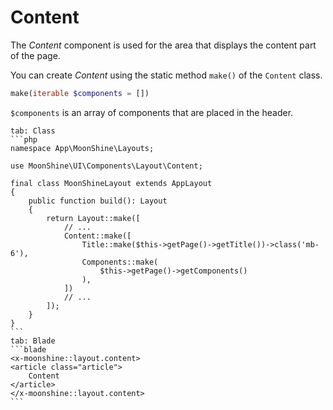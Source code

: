 # Content

The *Content* component is used for the area that displays the content part of the page.

You can create *Content* using the static method `make()` of the `Content` class.

```php
make(iterable $components = [])
```

`$components` is an array of components that are placed in the header.

~~~tabs
tab: Class
```php
namespace App\MoonShine\Layouts;

use MoonShine\UI\Components\Layout\Content;

final class MoonShineLayout extends AppLayout
{
    public function build(): Layout
    {
        return Layout::make([
            // ...
            Content::make([
                Title::make($this->getPage()->getTitle())->class('mb-6'),
                Components::make(
                    $this->getPage()->getComponents()
                ),
            ])
            // ...
        ]);
    }
}
```
tab: Blade
```blade
<x-moonshine::layout.content>
<article class="article">
    Content
</article>
</x-moonshine::layout.content>
```
~~~
